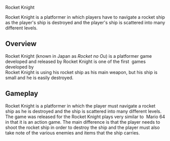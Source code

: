 Rocket Knight

Rocket Knight is a platformer in which players have to navigate a rocket ship as the player's ship is destroyed and the player's ship is scattered into many different levels.  
  

## Overview

Rocket Knight (known in Japan as _Rocket no Ou_) is a platformer game developed and released by                                                                                                                             Rocket Knight is one of the first        games developed by                                                                                         
                    Rocket Knight is using his rocket ship as his main weapon, but his ship is small and he is easily destroyed.   
  

## Gameplay

Rocket Knight is a platformer in which the player must navigate a rocket ship as he is destroyed and the ship is scattered into many different levels. The game was released for the                                               Rocket Knight plays very similar to      Mario 64 in that it is an action game. The main difference is that the player needs to shoot the rocket ship in order to destroy the ship and the player must also take note of the various enemies and items that the ship carries.